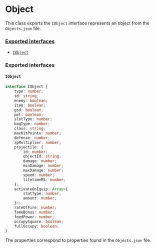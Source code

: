 # Object
This class exports the `IObject` interface represents an object from the `Objects.json` file.

### [Exported interfaces](#exported-interfaces)
 + [`IObject`](#iobject)

### Exported interfaces
#### `IObject`
```typescript
interface IObject {
    type: number;
    id: string;
    enemy: boolean;
    item: boolean;
    god: boolean;
    pet: boolean;
    slotType: number;
    bagType: number;
    class: string;
    maxHitPoints: number;
    defense: number;
    xpMultiplier: number;
    projectile: {
        id: number;
        objectId: string;
        damage: number;
        minDamage: number;
        maxDamage: number;
        speed: number;
        lifetimeMS: number;
    };
    activateOnEquip: Array<{
        statType: number;
        amount: number;
    }>;
    rateOfFire: number;
    fameBonus: number;
    feedPower: number;
    occupySquare: boolean;
    fullOccupy: boolean;
}
```
The properties correspond to properties found in the `Objects.json` file. 
